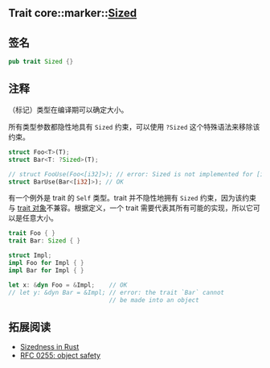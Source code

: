 Trait core::marker::[Sized][1]
---

## 签名

```rust
pub trait Sized {}
```

## 注释

（标记）类型在编译期可以确定大小。

所有类型参数都隐性地具有 `Sized` 约束，可以使用 `?Sized` 这个特殊语法来移除该约束。

```rust
struct Foo<T>(T);
struct Bar<T: ?Sized>(T);

// struct FooUse(Foo<[i32]>); // error: Sized is not implemented for [i32]
struct BarUse(Bar<[i32]>); // OK
```

有一个例外是 trait 的 `Self` 类型。trait 并不隐性地拥有 `Sized` 约束，因为该约束与 [trait 对象][2]不兼容。根据定义，一个 trait 需要代表其所有可能的实现，所以它可以是任意大小。

```rust
trait Foo { }
trait Bar: Sized { }

struct Impl;
impl Foo for Impl { }
impl Bar for Impl { }

let x: &dyn Foo = &Impl;    // OK
// let y: &dyn Bar = &Impl; // error: the trait `Bar` cannot
                            // be made into an object
```

## 拓展阅读

- [Sizedness in Rust][3]
- [RFC 0255: object safety][4]


[1]: https://doc.rust-lang.org/core/marker/trait.Sized.html
[2]: https://doc.rust-lang.org/book/ch17-02-trait-objects.html
[3]: https://github.com/pretzelhammer/rust-blog/blob/master/posts/sizedness-in-rust.md
[4]: https://github.com/rust-lang/rfcs/blob/master/text/0255-object-safety.md

